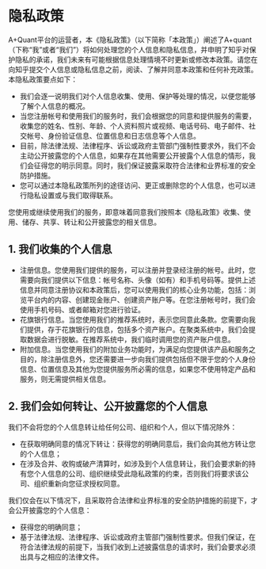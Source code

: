 # 隐私政策

A+Quant平台的运营者，本《隐私政策》（以下简称「本政策」）阐述了A+quant（下称“我”或者“我们”）将如何处理您的个人信息和隐私信息，并申明了知乎对保护隐私的承诺，我们未来有可能根据信息处理情境不时更新或修改本政策。请您在向知乎提交个人信息或隐私信息之前，阅读、了解并同意本政策和任何补充政策。本隐私政策要点如下：

- 我们会逐一说明我们对个人信息收集、使用、保护等处理的情况，以便您能够了解个人信息的概况。
- 当您注册帐号和使用我们的服务时，我们会根据您的同意和提供服务的需要，收集您的姓名、性别、年龄、个人资料照片或视频、电话号码、电子邮件、社交帐号、身份验证信息、位置信息和日志信息等个人信息。
- 目前，除法律法规、法律程序、诉讼或政府主管部门强制性要求外，我们不会主动公开披露您的个人信息，如果存在其他需要公开披露个人信息的情形，我们会征得您的明示同意。同时，我们保证披露采取符合法律和业界标准的安全防护措施。
- 您可以通过本隐私政策所列的途径访问、更正或删除您的个人信息，也可以进行隐私设置或与我们取得联系。

您使用或继续使用我们的服务，即意味着同意我们按照本《隐私政策》收集、使用、储存、共享、转让和公开披露您的相关信息。

## 1. 我们收集的个人信息
- 注册信息。您使用我们提供的服务，可以注册并登录经注册的帐号。此时，您需要向我们提供以下信息：帐号名称、头像（如有）和手机号码等。提供上述信息并同意注册协议和本政策后，您可以使用我们的核心业务功能，包括：浏览平台内的内容、创建现金账户、创建资产账户等。在您注册帐号时，我们会使用手机号码、或者邮箱对您进行验证。
- 花旗银行信息。当您使用我们的推荐系统时，表示您同意此条款。您需要向我们提供，存于花旗银行的信息，包括多个资产账户。在聚类系统中，我们会提取数据会进行脱敏。在推荐系统中，我们临时调用您的资产账户信息。
- 附加信息。当您使用我们的附加业务功能时，为满足向您提供该产品和服务之目的，除注册信息外，您还需要进一步向我们提供包括但不限于您的个人身份信息、位置信息及其他为您提供服务所必需的信息，如果您不使用特定产品和服务，则无需提供相关信息。

## 2. 我们会如何转让、公开披露您的个人信息
我们不会将您的个人信息转让给任何公司、组织和个人，但以下情况除外：
- 在获取明确同意的情况下转让：获得您的明确同意后，我们会向其他方转让您的个人信息；
- 在涉及合并、收购或破产清算时，如涉及到个人信息转让，我们会要求新的持有您个人信息的公司、组织继续受此隐私政策的约束，否则我们将要求该公司、组织重新向您征求授权同意。

我们仅会在以下情况下，且采取符合法律和业界标准的安全防护措施的前提下，才会公开披露您的个人信息：
- 获得您的明确同意；
- 基于法律法规、法律程序、诉讼或政府主管部门强制性要求。但我们保证，在符合法律法规的前提下，当我们收到上述披露信息的请求时，我们会要求必须出具与之相应的法律文件。
